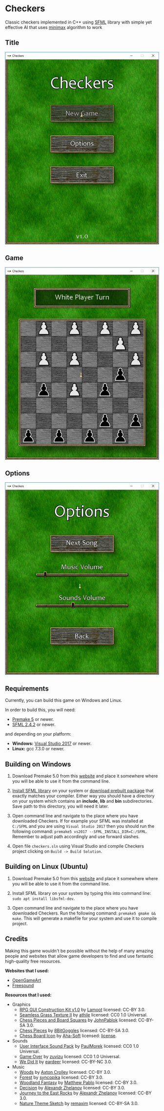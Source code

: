 # Checkers

Classic checkers implemented in C++ using [SFML](https://github.com/SFML/SFML) library with simple
yet effective AI that uses [minimax](https://en.wikipedia.org/wiki/Minimax) algorithm to work

## Title

![Title](/misc/Title.jpg)

## Game

![Game](/misc/Game.jpg)

## Options

![Options](/misc/Options.jpg)

## Requirements

Currently, you can build this game on Windows and Linux.

In order to build this, you will need:

- [Premake 5](https://premake.github.io/) or newer.
- [SFML 2.4.2](https://github.com/SFML/SFML) or newer.

and depending on your platform:

- **Windows:** [Visual Studio 2017](https://visualstudio.microsoft.com/) or newer.
- **Linux:** gcc 7.3.0 or newer.

## Building on Windows

1. Download Premake 5.0 from this [website](https://premake.github.io/download/) and place it somewhere where you will be able to use it from the command line.

2. [Install SFML library](https://www.sfml-dev.org/tutorials/2.5/compile-with-cmake.php) on your system or [download prebuilt package](https://www.sfml-dev.org/download/sfml/2.5.1/) that exactly matches your compiler. Either way you should have a directory on your system which contains an **include**, **lib** and **bin** subdirectories. Save path to this directory, you will need it later.

3. Open command line and navigate to the place where you have downloaded Checkers. If for example your SFML was installed at `C:/SFML` and you are using `Visual Studio 2017` then you should run the following command: `premake5 vs2017 --SFML_INSTALL_DIR=C:/SFML`. Remember to adjust path accordingly and use forward slashes.

4. Open file `checkers.sln` using Visual Studio and compile Checkers project clicking on `Build -> Build Solution`.

## Building on Linux (Ubuntu)

1. Download Premake 5.0 from this [website](https://premake.github.io/download/) and place it somewhere where you will be able to use it from the command line.

2. Install SFML library on your system by typing this into command line: `sudo apt install libsfml-dev`.

3. Open command line and navigate to the place where you have downloaded Checkers. Run the following command: `premake5 gmake && make`. This will generate a makefile for your system and use it to compile project.

## Credits

Making this game wouldn't be possible without the help of many amazing people and websites
that allow game developers to find and use fantastic high-quality free resources.

**Websites that I used:**

- [OpenGameArt](https://opengameart.org/)
- [Freesound](https://freesound.org/)

**Resources that I used:**

- Graphics
  - [RPG GUI Construction Kit v1.0](https://opengameart.org/content/rpg-gui-construction-kit-v10) by [Lamoot](https://opengameart.org/users/lamoot) licensed: CC-BY 3.0.
  - [Seamless Grass Texture II](https://opengameart.org/content/seamless-grass-texture-ii) by [athile](https://opengameart.org/users/athile) licensed: CC0 1.0 Universal.
  - [Chess Pieces and Board Squares](https://opengameart.org/content/chess-pieces-and-board-squares) by [JohnPablok](https://opengameart.org/users/johnpablok) licensed: CC-BY-SA 3.0.
  - [Chess Pieces](https://opengameart.org/content/chess-pieces-3) by [8BitGoggles](https://opengameart.org/users/8bitgoggles) licensed: CC-BY-SA 3.0.
  - [Chess Board Icon](http://www.iconarchive.com/show/chess-icons-by-aha-soft/chess-board-icon.html) by [Aha-Soft](http://www.aha-soft.com/) licensed: [license](http://www.iconarchive.com/icons/aha-soft/chess/license.txt).
- Sounds
  - [User Interface Sound Pack](https://freesound.org/people/PaulMorek/packs/18538/) by [PaulMorek](https://freesound.org/people/PaulMorek/) licensed: CC0 1.0 Universal.
  - [Game Over](https://opengameart.org/content/game-over-0) by [zuvizu](https://opengameart.org/users/zuvizu) licensed: CC0 1.0 Universal.
  - [We Did It](https://freesound.org/people/eardeer/sounds/423692/) by [eardeer](https://freesound.org/people/eardeer/) licensed: CC-BY-NC 3.0.
- Music
  - [Woods](https://opengameart.org/content/woods) by [Axton Crolley](https://opengameart.org/users/axtoncrolley) licensed: CC-BY 3.0.
  - [Forest](https://opengameart.org/content/forest) by [syncopika](https://opengameart.org/users/syncopika) licensed: CC-BY 3.0.
  - [Woodland Fantasy](https://opengameart.org/content/woodland-fantasy) by [Matthew Pablo](https://opengameart.org/users/matthew-pablo) licensed: CC-BY 3.0.
  - [Decision](https://opengameart.org/content/decision) by [Alexandr Zhelanov](https://opengameart.org/users/alexandr-zhelanov) licensed: CC-BY 3.0.
  - [Journey to the East Rocks](https://opengameart.org/content/journey-to-the-east-rocks) by [Alexandr Zhelanov](https://opengameart.org/users/alexandr-zhelanov) licensed: CC-BY 3.0.
  - [Nature Theme Sketch](https://opengameart.org/content/nature-theme-sketch) by [remaxim](https://opengameart.org/users/remaxim) licensed: CC-BY-SA 3.0.
